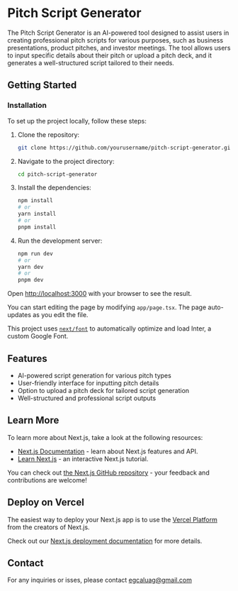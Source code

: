 # Pitch Script Generator

The Pitch Script Generator is an AI-powered tool designed to assist users in creating professional pitch scripts for various purposes, such as business presentations, product pitches, and investor meetings. The tool allows users to input specific details about their pitch or upload a pitch deck, and it generates a well-structured script tailored to their needs.

## Getting Started

### Installation

To set up the project locally, follow these steps:

1. Clone the repository:

   ```bash
   git clone https://github.com/yourusername/pitch-script-generator.git

   ```

2. Navigate to the project directory:

   ```bash
   cd pitch-script-generator

   ```

3. Install the dependencies:

   ```bash
   npm install
   # or
   yarn install
   # or
   pnpm install
   ```

4. Run the development server:
   ```bash
   npm run dev
   # or
   yarn dev
   # or
   pnpm dev
   ```

Open [http://localhost:3000](http://localhost:3000) with your browser to see the result.

You can start editing the page by modifying `app/page.tsx`. The page auto-updates as you edit the file.

This project uses [`next/font`](https://nextjs.org/docs/basic-features/font-optimization) to automatically optimize and load Inter, a custom Google Font.

## Features

- AI-powered script generation for various pitch types
- User-friendly interface for inputting pitch details
- Option to upload a pitch deck for tailored script generation
- Well-structured and professional script outputs

## Learn More

To learn more about Next.js, take a look at the following resources:

- [Next.js Documentation](https://nextjs.org/docs) - learn about Next.js features and API.
- [Learn Next.js](https://nextjs.org/learn) - an interactive Next.js tutorial.

You can check out [the Next.js GitHub repository](https://github.com/vercel/next.js/) - your feedback and contributions are welcome!

## Deploy on Vercel

The easiest way to deploy your Next.js app is to use the [Vercel Platform](https://vercel.com/new?utm_medium=default-template&filter=next.js&utm_source=create-next-app&utm_campaign=create-next-app-readme) from the creators of Next.js.

Check out our [Next.js deployment documentation](https://nextjs.org/docs/deployment) for more details.

## Contact

For any inquiries or isses, please contact egcaluag@gmail.com
